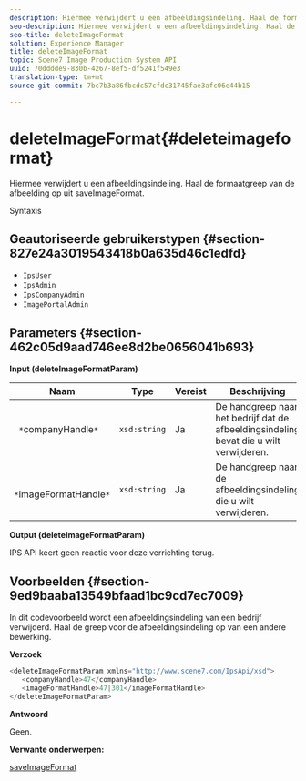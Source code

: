 ```yaml
---
description: Hiermee verwijdert u een afbeeldingsindeling. Haal de formaatgreep van de afbeelding op uit saveImageFormat.
seo-description: Hiermee verwijdert u een afbeeldingsindeling. Haal de formaatgreep van de afbeelding op uit saveImageFormat.
seo-title: deleteImageFormat
solution: Experience Manager
title: deleteImageFormat
topic: Scene7 Image Production System API
uuid: 70dddde9-830b-4267-8ef5-df5241f549e3
translation-type: tm+mt
source-git-commit: 7bc7b3a86fbcdc57cfdc31745fae3afc06e44b15

---
```



# deleteImageFormat{#deleteimageformat}

Hiermee verwijdert u een afbeeldingsindeling. Haal de formaatgreep van de afbeelding op uit saveImageFormat.

Syntaxis

## Geautoriseerde gebruikerstypen {#section-827e24a3019543418b0a635d46c1edfd}

* `IpsUser`
* `IpsAdmin`
* `IpsCompanyAdmin`
* `ImagePortalAdmin`

## Parameters {#section-462c05d9aad746ee8d2be0656041b693}

**Input (deleteImageFormatParam)**

| Naam | Type | Vereist | Beschrijving |
|---|---|---|---|
| ` *`companyHandle`*` | `xsd:string` | Ja | De handgreep naar het bedrijf dat de afbeeldingsindeling bevat die u wilt verwijderen. |
| ` *`imageFormatHandle`*` | `xsd:string` | Ja | De handgreep naar de afbeeldingsindeling die u wilt verwijderen. |

**Output (deleteImageFormatParam)**

IPS API keert geen reactie voor deze verrichting terug.

## Voorbeelden {#section-9ed9baaba13549bfaad1bc9cd7ec7009}

In dit codevoorbeeld wordt een afbeeldingsindeling van een bedrijf verwijderd. Haal de greep voor de afbeeldingsindeling op van een andere bewerking.

**Verzoek**

```java
<deleteImageFormatParam xmlns="http://www.scene7.com/IpsApi/xsd">
   <companyHandle>47</companyHandle>
   <imageFormatHandle>47|301</imageFormatHandle>
</deleteImageFormatParam>
```

**Antwoord**

Geen.

**Verwante onderwerpen:**

[saveImageFormat](../../../operations/c-operations-intro/c-methods/r-save-image-format.md#reference-d15c27f533ef41e38b54a539a304bd1d)
